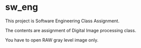sw_eng
======

This project is Software Engineering Class Assignment.

The contents are assignment of Digital Image processing class.

You have to open RAW gray level image only.




